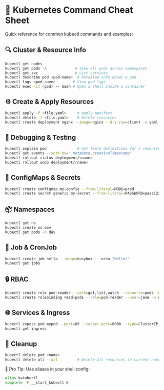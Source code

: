 # 🧠 Kubernetes Command Cheat Sheet

Quick reference for common kubectl commands and examples:

## 🔍 Cluster & Resource Info

```bash
kubectl get nodes
kubectl get pods -A             # View all pods across namespaces
kubectl get svc                 # List services
kubectl describe pod <pod-name>  # Detailed info about a pod
kubectl logs <pod-name>        # View pod logs
kubectl exec -it <pod> -- bash # Open a shell inside a container
```

## ⚙️ Create & Apply Resources

```bash
kubectl apply -f <file.yaml>     # Apply manifest
kubectl delete -f <file.yaml>    # Delete resources
kubectl create deployment nginx --image=nginx --dry-run=client -o yaml > nginx.yaml
```

## 🧪 Debugging & Testing

```bash
kubectl explain pod              # Get field definitions for a resource
kubectl get events --sort-by='.metadata.creationTimestamp'
kubectl rollout status deployment/<name>
kubectl rollout undo deployment/<name>
```

## 🔐 ConfigMaps & Secrets

```bash
kubectl create configmap my-config --from-literal=MODE=prod
kubectl create secret generic my-secret --from-literal=PASSWORD=pass123
```

## 📦 Namespaces

```bash
kubectl get ns
kubectl create ns dev
kubectl get pods -n dev
```

## 🔁 Job & CronJob

```bash
kubectl create job hello --image=busybox -- echo "Hello!"
kubectl get jobs
```

## 🔒 RBAC

```bash
kubectl create role pod-reader --verb=get,list,watch --resource=pods -n default
kubectl create rolebinding read-pods --role=pod-reader --user=jane -n default
```

## 🌐 Services & Ingress

```bash
kubectl expose pod mypod --port=80 --target-port=8080 --type=ClusterIP
kubectl get ingress
```

## 🧼 Cleanup

```bash
kubectl delete pod <name>
kubectl delete all --all         # Delete all resources in current namespace
```

🧠 Pro Tip: Use aliases in your shell config:
```bash
alias k=kubectl
complete -F __start_kubectl k
```
